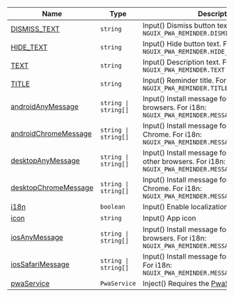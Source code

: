 <section id="main" data-note="AUTO-GENERATED CONTENT, DO NOT EDIT DIRECTLY!">

| Name                                                                                                                               | Type                            | Description                                                                                                  |
| ---------------------------------------------------------------------------------------------------------------------------------- | ------------------------------- | ------------------------------------------------------------------------------------------------------------ |
| [DISMISS_TEXT](https://nguix-starter.lamnhan.com/content/reference/classes/pwaremindercomponent.html#dismiss_text)                 | <code>string</code>             | Input() Dismiss button text. For i18n: `NGUIX_PWA_REMINDER.DISMISS_TEXT`                                     |
| [HIDE_TEXT](https://nguix-starter.lamnhan.com/content/reference/classes/pwaremindercomponent.html#hide_text)                       | <code>string</code>             | Input() Hide button text. For i18n: `NGUIX_PWA_REMINDER.HIDE_TEXT`                                           |
| [TEXT](https://nguix-starter.lamnhan.com/content/reference/classes/pwaremindercomponent.html#text)                                 | <code>string</code>             | Input() Description text. For i18n: `NGUIX_PWA_REMINDER.TEXT`                                                |
| [TITLE](https://nguix-starter.lamnhan.com/content/reference/classes/pwaremindercomponent.html#title)                               | <code>string</code>             | Input() Reminder title. For i18n: `NGUIX_PWA_REMINDER.TITLE`                                                 |
| [androidAnyMessage](https://nguix-starter.lamnhan.com/content/reference/classes/pwaremindercomponent.html#androidanymessage)       | <code>string \| string[]</code> | Input() Install message for Android with other browsers. For i18n: `NGUIX_PWA_REMINDER.MESSAGES.ANDROID_ANY` |
| [androidChromeMessage](https://nguix-starter.lamnhan.com/content/reference/classes/pwaremindercomponent.html#androidchromemessage) | <code>string \| string[]</code> | Input() Install message for Android with Chrome. For i18n: `NGUIX_PWA_REMINDER.MESSAGES.ANDROID_CHROME`      |
| [desktopAnyMessage](https://nguix-starter.lamnhan.com/content/reference/classes/pwaremindercomponent.html#desktopanymessage)       | <code>string \| string[]</code> | Input() Install message for Desktop with other browsers. For i18n: `NGUIX_PWA_REMINDER.MESSAGES.DESKTOP_ANY` |
| [desktopChromeMessage](https://nguix-starter.lamnhan.com/content/reference/classes/pwaremindercomponent.html#desktopchromemessage) | <code>string \| string[]</code> | Input() Install message for Desktop with Chrome. For i18n: `NGUIX_PWA_REMINDER.MESSAGES.DESKTOP_CHROME`      |
| [i18n](https://nguix-starter.lamnhan.com/content/reference/classes/pwaremindercomponent.html#i18n)                                 | <code>boolean</code>            | Input() Enable localization                                                                                  |
| [icon](https://nguix-starter.lamnhan.com/content/reference/classes/pwaremindercomponent.html#icon)                                 | <code>string</code>             | Input() App icon                                                                                             |
| [iosAnyMessage](https://nguix-starter.lamnhan.com/content/reference/classes/pwaremindercomponent.html#iosanymessage)               | <code>string \| string[]</code> | Input() Install message for IOS with other browsers. For i18n: `NGUIX_PWA_REMINDER.MESSAGES.IOS_ANY`         |
| [iosSafariMessage](https://nguix-starter.lamnhan.com/content/reference/classes/pwaremindercomponent.html#iossafarimessage)         | <code>string \| string[]</code> | Input() Install message for IOS with Safari. For i18n: `NGUIX_PWA_REMINDER.MESSAGES.IOS_SAFARI`              |
| [pwaService](https://nguix-starter.lamnhan.com/content/reference/classes/pwaremindercomponent.html#pwaservice)                     | <code>PwaService</code>         | Inject() Requires the [PwaService](https://ngx-useful.lamnhan.com/service/pwa)                               |

</section>
